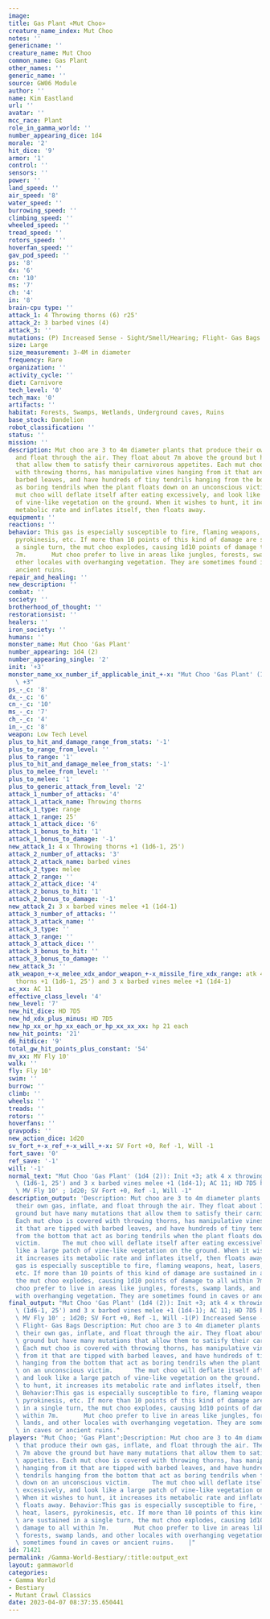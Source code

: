 ```yaml
---
image: 
title: Gas Plant «Mut Choo»
creature_name_index: Mut Choo
notes: ''
genericname: ''
creature_name: Mut Choo
common_name: Gas Plant
other_names: ''
generic_name: ''
source: GW06 Module
author: ''
name: Kim Eastland
url: ''
avatar: ''
mcc_race: Plant
role_in_gamma_world: ''
number_appearing_dice: 1d4
morale: '2'
hit_dice: '9'
armor: '1'
control: ''
sensors: ''
power: ''
land_speed: ''
air_speed: '8'
water_speed: ''
burrowing_speed: ''
climbing_speed: ''
wheeled_speed: ''
tread_speed: ''
rotors_speed: ''
hoverfan_speed: ''
gav_pod_speed: ''
ps: '8'
dx: '6'
cn: '10'
ms: '7'
ch: '4'
in: '8'
brain-cpu type: ''
attack_1: 4 Throwing thorns (6) r25'
attack_2: 3 barbed vines (4)
attack_3: ''
mutations: (P) Increased Sense - Sight/Smell/Hearing; Flight- Gas Bags
size: Large
size_measurement: 3-4M in diameter
frequency: Rare
organization: ''
activity_cycle: ''
diet: Carnivore
tech_level: '0'
tech_max: '0'
artifacts: ''
habitat: Forests, Swamps, Wetlands, Underground caves, Ruins
base_stock: Dandelion
robot_classification: ''
status: ''
mission: ''
description: Mut choo are 3 to 4m diameter plants that produce their own gas, inflate,
  and float through the air. They float about 7m above the ground but have many mutations
  that allow them to satisfy their carnivorous appetites. Each mut choo is covered
  with throwing thorns, has manipulative vines hanging from it that are tipped with
  barbed leaves, and have hundreds of tiny tendrils hanging from the bottom that act
  as boring tendrils when the plant floats down on an unconscious victim.      The
  mut choo will deflate itself after eating excessively, and look like a large patch
  of vine-like vegetation on the ground. When it wishes to hunt, it increases its
  metabolic rate and inflates itself, then floats away.
equipment: ''
reactions: ''
behavior: This gas is especially susceptible to fire, flaming weapons, heat, lasers,
  pyrokinesis, etc. If more than 10 points of this kind of damage are sustained in
  a single turn, the mut choo explodes, causing 1d10 points of damage to all within
  7m.       Mut choo prefer to live in areas like jungles, forests, swamp lands, and
  other locales with overhanging vegetation. They are sometimes found in caves or
  ancient ruins.
repair_and_healing: ''
new_description: ''
combat: ''
society: ''
brotherhood_of_thought: ''
restorationsist: ''
healers: ''
iron_society: ''
humans: ''
monster_name: Mut Choo 'Gas Plant'
number_appearing: 1d4 (2)
number_appearing_single: '2'
init: '+3'
monster_name_xx_number_if_applicable_init_+-x: "Mut Choo 'Gas Plant' (1d4 (2)): Init\
  \ +3"
ps_-_c: '8'
dx_-_c: '6'
cn_-_c: '10'
ms_-_c: '7'
ch_-_c: '4'
in_-_c: '8'
weapon: Low Tech Level
plus_to_hit_and_damage_range_from_stats: '-1'
plus_to_range_from_level: ''
plus_to_range: '1'
plus_to_hit_and_damage_melee_from_stats: '-1'
plus_to_melee_from_level: ''
plus_to_melee: '1'
plus_to_generic_attack_from_level: '2'
attack_1_number_of_attacks: '4'
attack_1_attack_name: Throwing thorns
attack_1_type: range
attack_1_range: 25'
attack_1_attack_dice: '6'
attack_1_bonus_to_hit: '1'
attack_1_bonus_to_damage: '-1'
new_attack_1: 4 x Throwing thorns +1 (1d6-1, 25')
attack_2_number_of_attacks: '3'
attack_2_attack_name: barbed vines
attack_2_type: melee
attack_2_range: ''
attack_2_attack_dice: '4'
attack_2_bonus_to_hit: '1'
attack_2_bonus_to_damage: '-1'
new_attack_2: 3 x barbed vines melee +1 (1d4-1)
attack_3_number_of_attacks: ''
attack_3_attack_name: ''
attack_3_type: ''
attack_3_range: ''
attack_3_attack_dice: ''
attack_3_bonus_to_hit: ''
attack_3_bonus_to_damage: ''
new_attack_3: ''
atk_weapon_+-x_melee_xdx_andor_weapon_+-x_missile_fire_xdx_range: atk 4 x throwing
  thorns +1 (1d6-1, 25') and 3 x barbed vines melee +1 (1d4-1)
ac_xx: AC 11
effective_class_level: '4'
new_level: '7'
new_hit_dice: HD 7D5
new_hd_xdx_plus_minus: HD 7D5
new_hp_xx_or_hp_xx_each_or_hp_xx_xx_xx: hp 21 each
new_hit_points: '21'
d6_hitdice: '9'
total_gw_hit_points_plus_constant: '54'
mv_xx: MV Fly 10'
walk: ''
fly: Fly 10'
swim: ''
burrow: ''
climb: ''
wheels: ''
treads: ''
rotors: ''
hoverfans: ''
gravpods: ''
new_action_dice: 1d20
sv_fort_+-x_ref_+-x_will_+-x: SV Fort +0, Ref -1, Will -1
fort_save: '0'
ref_save: '-1'
will: '-1'
normal_text: "Mut Choo 'Gas Plant' (1d4 (2)): Init +3; atk 4 x throwing thorns +1\
  \ (1d6-1, 25') and 3 x barbed vines melee +1 (1d4-1); AC 11; HD 7D5 hp 21 each;\
  \ MV Fly 10' ; 1d20; SV Fort +0, Ref -1, Will -1"
description_output: 'Description: Mut choo are 3 to 4m diameter plants that produce
  their own gas, inflate, and float through the air. They float about 7m above the
  ground but have many mutations that allow them to satisfy their carnivorous appetites.
  Each mut choo is covered with throwing thorns, has manipulative vines hanging from
  it that are tipped with barbed leaves, and have hundreds of tiny tendrils hanging
  from the bottom that act as boring tendrils when the plant floats down on an unconscious
  victim.      The mut choo will deflate itself after eating excessively, and look
  like a large patch of vine-like vegetation on the ground. When it wishes to hunt,
  it increases its metabolic rate and inflates itself, then floats away. Behavior:This
  gas is especially susceptible to fire, flaming weapons, heat, lasers, pyrokinesis,
  etc. If more than 10 points of this kind of damage are sustained in a single turn,
  the mut choo explodes, causing 1d10 points of damage to all within 7m.       Mut
  choo prefer to live in areas like jungles, forests, swamp lands, and other locales
  with overhanging vegetation. They are sometimes found in caves or ancient ruins.'
final_output: "Mut Choo 'Gas Plant' (1d4 (2)): Init +3; atk 4 x throwing thorns +1\
  \ (1d6-1, 25') and 3 x barbed vines melee +1 (1d4-1); AC 11; HD 7D5 hp 21 each;\
  \ MV Fly 10' ; 1d20; SV Fort +0, Ref -1, Will -1(P) Increased Sense - Sight/Smell/Hearing;\
  \ Flight- Gas Bags Description: Mut choo are 3 to 4m diameter plants that produce\
  \ their own gas, inflate, and float through the air. They float about 7m above the\
  \ ground but have many mutations that allow them to satisfy their carnivorous appetites.\
  \ Each mut choo is covered with throwing thorns, has manipulative vines hanging\
  \ from it that are tipped with barbed leaves, and have hundreds of tiny tendrils\
  \ hanging from the bottom that act as boring tendrils when the plant floats down\
  \ on an unconscious victim.      The mut choo will deflate itself after eating excessively,\
  \ and look like a large patch of vine-like vegetation on the ground. When it wishes\
  \ to hunt, it increases its metabolic rate and inflates itself, then floats away.\
  \ Behavior:This gas is especially susceptible to fire, flaming weapons, heat, lasers,\
  \ pyrokinesis, etc. If more than 10 points of this kind of damage are sustained\
  \ in a single turn, the mut choo explodes, causing 1d10 points of damage to all\
  \ within 7m.       Mut choo prefer to live in areas like jungles, forests, swamp\
  \ lands, and other locales with overhanging vegetation. They are sometimes found\
  \ in caves or ancient ruins."
players: "Mut Choo; 'Gas Plant';Description: Mut choo are 3 to 4m diameter plants\
  \ that produce their own gas, inflate, and float through the air. They float about\
  \ 7m above the ground but have many mutations that allow them to satisfy their carnivorous\
  \ appetites. Each mut choo is covered with throwing thorns, has manipulative vines\
  \ hanging from it that are tipped with barbed leaves, and have hundreds of tiny\
  \ tendrils hanging from the bottom that act as boring tendrils when the plant floats\
  \ down on an unconscious victim.      The mut choo will deflate itself after eating\
  \ excessively, and look like a large patch of vine-like vegetation on the ground.\
  \ When it wishes to hunt, it increases its metabolic rate and inflates itself, then\
  \ floats away. Behavior:This gas is especially susceptible to fire, flaming weapons,\
  \ heat, lasers, pyrokinesis, etc. If more than 10 points of this kind of damage\
  \ are sustained in a single turn, the mut choo explodes, causing 1d10 points of\
  \ damage to all within 7m.       Mut choo prefer to live in areas like jungles,\
  \ forests, swamp lands, and other locales with overhanging vegetation. They are\
  \ sometimes found in caves or ancient ruins.    |"
id: 71421
permalink: /Gamma-World-Bestiary/:title:output_ext
layout: gammaworld
categories:
- Gamma World
- Bestiary
- Mutant Crawl Classics
date: 2023-04-07 08:37:35.650441
---
```

